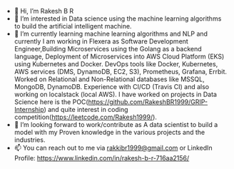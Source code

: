 - 👋 Hi, I’m Rakesh B R
- 👀 I’m interested in Data science using the machine learning algorithms to build the artificial intelligent machine.  
- 🌱 I’m currently learning machine learning algorithms and NLP and currently I am working in Flexera as Software Development Engineer,Building Microservices using the Golang as a backend language, Deployment of Microservices into AWS Cloud Platform (EKS) using Kubernetes and 
Docker. DevOps tools like Docker, Kubernetes, AWS services (DMS, DynamoDB, EC2, S3), Prometheus, Grafana, Errbit. Worked on Relational and Non-Relational databases like MSSQL, MongoDB, DynamoDB. Experience with CI/CD (Travis CI) and also working on localstack (local AWS).
I have worked on projects in Data Science here is the POC(https://github.com/RakeshBR1999/GRIP-Internship) and quite interest in coding competition(https://leetcode.com/Rakesh1999/).
- 💞️ I’m looking forward to work/contribute as A data scientist to build a model with my Proven knowledge in the various projects and the industries.
- 📫 You can reach out to me via rakkibr1999@gmail.com or LinkedIn Profile: https://www.linkedin.com/in/rakesh-b-r-716aa2156/

<!---
RakeshBR1999/RakeshBR1999 is a ✨ special ✨ repository because its `README.md` (this file) appears on your GitHub profile.
You can click the Preview link to take a look at your changes.
--->
